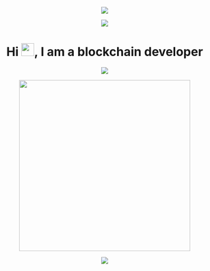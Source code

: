 <p align="center"><img src="https://raw.githubusercontent.com/muranox/muranox/master/cover-thompson.png"></p>
<p align="center"><img src="https://raw.githubusercontent.com/muranox/muranox/master/header.png"></p>

<h1 align="center">Hi <img src="https://raw.githubusercontent.com/muranox/muranox/master/Hi.gif" width="30px" height="30px">, I am a blockchain developer </h1>

<p align="center"><img src="https://github-readme-stats.vercel.app/api/top-langs/?username=muranox&layout=compact&hide=TSQL&theme=chartreuse-dark"></p>
<p align="center" ><img src="https://github-readme-stats.vercel.app/api?username=muranox&count_private=true&show_icons=true&&theme=chartreuse-dark&include_all_commits=true" width="400"></p> 
<p align="center" ><img src="https://github-readme-streak-stats.herokuapp.com?user=muranox&theme=chartreuse-dark"></p>

